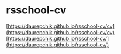 # rsschool-cv  
[https://daurepchik.github.io/rsschool-cv/cv](https://daurepchik.github.io/rsschool-cv/cv)  
[https://daurepchik.github.io/rsschool-cv/](https://daurepchik.github.io/rsschool-cv/)  
